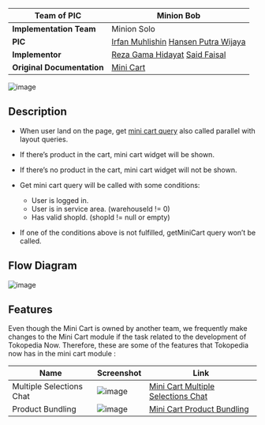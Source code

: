 <!--left header table-->
| **Team of PIC** | Minion Bob |
| --- | --- |
| **Implementation Team** | Minion Solo |
| **PIC** | [Irfan Muhlishin](https://tokopedia.atlassian.net/wiki/people/5bfe19e5128c7106f57662cc?ref=confluence) [Hansen Putra Wijaya](https://tokopedia.atlassian.net/wiki/people/5d1c313ddea8360d16bd1d45?ref=confluence)  |
| **Implementor** | [Reza Gama Hidayat](https://tokopedia.atlassian.net/wiki/people/5def15952702bc0ec7e775c5?ref=confluence) [Said Faisal](https://tokopedia.atlassian.net/wiki/people/5e25eee0ee264b0e745862c3?ref=confluence)  |
| **Original Documentation** | [Mini Cart](/wiki/spaces/PA/pages/1524859150/Mini+Cart)  |

<!--toc-->

![image](https://docs-android.tokopedia.net/images/docs/tokopedianow/tokopedia_now_minicart_bottom_sheet.png)

## **Description**

- When user land on the page, get [mini cart query](https://tokopedia.atlassian.net/wiki/spaces/TTD/pages/1477936471/GraphQL+Mini+Cart) also called parallel with layout queries.
- If there’s product in the cart, mini cart widget will be shown.
- If there’s no product in the cart, mini cart widget will not be shown.
- Get mini cart query will be called with some conditions:


	- User is logged in.
	- User is in service area. (warehouseId != 0)
	- Has valid shopId. (shopId != null or empty)
- If one of the conditions above is not fulfilled, getMiniCart query won’t be called.

## **Flow Diagram**

![image](https://docs-android.tokopedia.net/images/docs/tokopedianow/tokopedia_now_minicart_flow_diagram.png)

## **Features**

Even though the Mini Cart is owned by another team, we frequently make changes to the Mini Cart module if the task related to the development of Tokopedia Now. Therefore, these are some of the features that Tokopedia now has in the mini cart module :



| **Name** | **Screenshot**                                                         | **Link** |
| --- |------------------------------------------------------------------------| --- |
| Multiple Selections Chat | ![image](https://docs-android.tokopedia.net/images/docs/tokopedianow/tokopedia_now_minicart_multiple_selections_chat.png)<br/> | [Mini Cart Multiple Selections Chat](/wiki/spaces/PA/pages/2136178938/Mini+Cart+Multiple+Selections+Chat)  |
| Product Bundling | ![image](https://docs-android.tokopedia.net/images/docs/tokopedianow/tokopedia_now_minicart_product_bundling.png)<br/>         | [Mini Cart Product Bundling](/wiki/spaces/PA/pages/2131689552/Mini+Cart+Product+Bundling)  |

